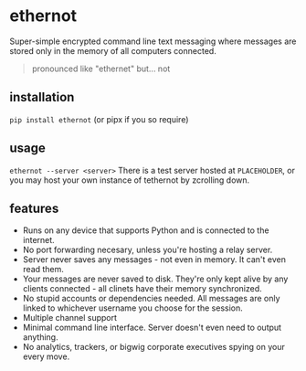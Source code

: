 # ethernot
Super-simple encrypted command line text messaging where messages are stored only in the memory of all computers connected.
> pronounced like "ethernet" but... not

## installation
`pip install ethernot` (or pipx if you so require)

## usage
`ethernot --server <server>`
There is a test server hosted at `PLACEHOLDER`, or you may host your own instance of tethernot by zcrolling down.

## features
- Runs on any device that supports Python and is connected to the internet.
- No port forwarding necesary, unless you're hosting a relay server.
- Server never saves any messages - not even in memory. It can't even read them.
- Your messages are never saved to disk. They're only kept alive by any clients connected - all clinets have their memory synchronized.
- No stupid accounts or dependencies needed. All messages are only linked to whichever username you choose for the session.
- Multiple channel support
- Minimal command line interface. Server doesn't even need to output anything.
- No analytics, trackers, or bigwig corporate executives spying on your every move.